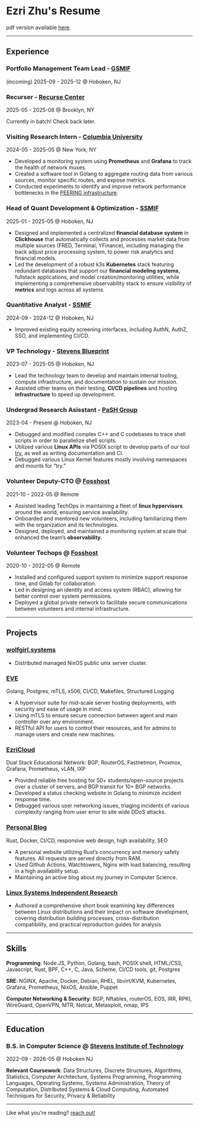 # Ezri Zhu's Resume

pdf version available [here](/files/Ezri_Tianyu_Zhu_Resume.pdf).

---

## Experience

### Portfolio Management Team Lead - [GSMIF](https://www.stevens.edu/news/stevens-launches-graduate-student-investment-fund)
(incoming) 2025-09 - 2025-12 @ Hoboken, NJ

### Recurser - [Recurse Center](https://www.recurse.com)
2025-05 - 2025-08 @ Brooklyn, NY

Currently in batch! Check back later.

### Visiting Research Intern - [Columbia University](https://www.engineering.columbia.edu/)
2024-05 - 2025-05 @ New York, NY

* Developed a monitoring system using **Prometheus** and **Grafana** to track
  the health of network muxes.
* Created a software tool in Golang to aggregate routing data from various
  sources, monitor specific routes, and expose metrics.
* Conducted experiments to identify and improve network performance bottlenecks
  in the [PEERING infrastructure](https://peering.ee.columbia.edu/).

### Head of Quant Development & Optimization - [SSMIF](https://www.stevens.edu/school-business/student-managed-investment-fund)

2025-01 - 2025-05 @ Hoboken, NJ

* Designed and implemented a centralized **financial database system** in **Clickhouse**
  that automatically collects and processes market data from multiple sources
  (FRED, Terminal, YFinance), including managing the back adjust price
  processing system, to power risk analytics and financial models.
* Led the development of a robust k3s **Kubernetes** stack featuring redundant
  databases that support our **financial modeling systems**, fullstack applications,
  and model creation/monitoring utilities, while implementing a comprehensive
  observability stack to ensure visibility of **metrics** and logs across all
  systems.

### Quantitative Analyst - [SSMIF](https://www.stevens.edu/school-business/student-managed-investment-fund)
2024-09 - 2024-12 @ Hoboken, NJ

* Improved existing equity screening interfaces, including AuthN, AuthZ, SSO,
  and implementing CI/CD.

### VP Technology - [Stevens Blueprint](https://sitblueprint.com/)
2023-07 - 2025-05 @ Hoboken, NJ

* Lead the technology team to develop and maintain internal tooling, compute
  infrastructure, and documentation to sustain our mission.
* Assisted other teams on their testing, **CI/CD pipelines** and hosting
  **infrastructure** to speed up development.

### Undergrad Research Asisstant - [PaSH Group](https://binpa.sh/)
2023-04 - Present @ Hoboken, NJ

* Debugged and modified complex C++ and C codebases to trace shell scripts in
  order to parallelize shell scripts.
* Utilized various **Linux APIs** via POSIX script to develop parts of our tool
  [try](https://github.com/binpash/try), as well as writing documentation and
  CI.
* Debugged various Linux Kernel features mostly involving namespaces and mounts
  for “try.”

### Volunteer Deputy-CTO @ [Fosshost](https://web.archive.org/web/20221121100228/https://fosshost.org/)
2021-10 - 2022-05 @ Remote

* Assisted leading TechOps in maintaining a fleet of **linux hypervisors** around the world, ensuring service availability.
* Onboarded and mentored new volunteers, including familiarizing them with the organization and its technologies.
* Designed, deployed, and maintained a monitoring system at scale that enhanced the team’s **observability**.

### Volunteer Techops @ [Fosshost](https://web.archive.org/web/20221121100228/https://fosshost.org/)
2020-10 - 2022-05 @ Remote

* Installed and configured support system to minimize support response time, and Gitlab for collaboration.
* Led in designing an identity and access system (RBAC), allowing for better control over system permissions.
* Deployed a global private network to facilitate secure communications between volunteers and internal infrastructure.

---

## Projects

### [wolfgirl.systems](https://wolfgirl.systems)
* Distributed managed NixOS public unix server cluster.

### [EVE](/projects/eve)
Golang, Postgres, mTLS, x506, CI/CD, Makefiles, Structured Logging
* A hypervisor suite for mid-scale server hosting deployments, with security and
  ease of usage in mind.
* Using mTLS to ensure secure connection between agent and main controller over
  any environment.
* RESTful API for users to control their resources, and for admins to manage
  users and create new machines.

### [EzriCloud](/projects/ezricloud)
Dual Stack Educational Network: BGP, RouterOS, Fastnetmon, Proxmox, Grafana, Prometheus, vLAN, IXP
* Provided reliable free hosting for 50+ students/open-source projects over a
  cluster of servers, and BGP transit for 10+ BGP networks.
* Developed a status checking website in Golang to minimize incident response
  time.
* Debugged various user networking issues, triaging incidents of various
  complexity ranging from user error to site wide DDoS attacks.

### [Personal Blog](https://ezrizhu.com)
Rust, Docker, CI/CD, responsive web design, high availability, SEO
* A personal website utilizing Rust’s concurrency and memory safety features.
  All requests are served directly from RAM.
* Used Github Actions, Watchtowers, Nginx with load balancing, resulting in a
  high availability setup.
* Maintaining an active blog about my journey in Computer Science.

### [Linux Systems Independent Research](https://ezrizhu.github.io/cs497/)
* Authored a comprehensive short book examining key differences between Linux
  distributions and their impact on software development, covering distribution
  building processes, cross-distribution compatibility, and practical
  reproduction guides for analysis

---

## Skills
**Programming**: Node.JS, Python, Golang, bash, POSIX shell, HTML/CSS, Javascript, Rust, BPF, C++, C, Java, Scheme, CI/CD tools, git, Postgres

**SRE**: NGINX, Apache, Docker, Debian, RHEL, libvirt/KVM, Kubernetes, Grafana, Prometheus, NixOS, Ansible, Puppet

**Computer Networking & Security**: BGP, Nftables, routerOS, EOS, IRR, RPKI, WireGuard, OpenVPN, MTR, Netcat, Metasploit, nmap, IPS

---

## Education
### B.S. in Computer Science @ [Stevens Institute of Technology](https://www.stevens.edu/school-engineering-science/departments/computer-science)
2022-09 - 2026-05 @ Hoboken NJ

**Relevant Coursework**: Data Structures, Discrete Structures, Algorithms, Statistics,
Computer Architecture, Systems Programming, Programming Languages, Operating
Systems, Systems Administration, Theory of Computation, Distributed Systems &
Cloud Computing, Automated Techniques for Security, Privacy & Reliability

---

Like what you're reading? [reach out!](/contact)
